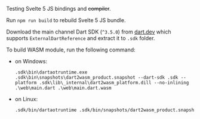 Testing Svelte 5 JS bindings and ~~compiler~~.

Run `npm run build` to rebuild Svelte 5 JS bundle.

Download the main channel Dart SDK (`^3.5.0`) from [dart.dev](https://dart.dev/get-dart) which supports `ExternalDartReference` and extract it to `.sdk` folder.

To build WASM module, run the following command:

- on Windows:
  ```pwsh
  .sdk\bin\dartaotruntime.exe .sdk\bin\snapshots\dart2wasm_product.snapshot --dart-sdk .sdk --platform .sdk\lib\_internal\dart2wasm_platform.dill --no-inlining .\web\main.dart .\web\main.dart.wasm
  ```

- on Linux:
  ```sh
  .sdk/bin/dartaotruntime .sdk/bin/snapshots/dart2wasm_product.snapshot --dart-sdk .sdk --platform .sdk/lib/_internal/dart2wasm_platform.dill --no-inlining ./web/main.dart ./web/main.dart.wasm
  ```
